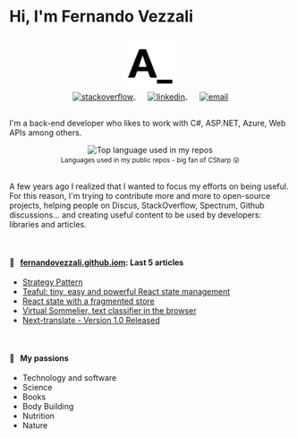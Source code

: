# Hi, I'm Fernando Vezzali

<p align="center">
  <a href="[https://aralroca.com](https://fernandovezzali.github.io)">
    <img width="100" src="https://github.com/aralroca/aralroca.com/raw/master/public/images/logo.svg" alt="logo" />
  </a>
</p>



<p align="center" style="margin: -20px 0 30px">
  <a href="https://stackoverflow.com/users/1086241/fernando-vezzali" target="_blank" style='margin-right:10px'>
    <img align="center" src="https://cdn.jsdelivr.net/npm/simple-icons@3.0.1/icons/stackoverflow.svg" alt="stackoverflow" height="22px" width="22px" />
  </a>
  &nbsp;&nbsp;
  <a href="https://www.linkedin.com/in/fernandovezzali/" target="_blank" style='margin-right:10px'>
    <img align="center" src="https://cdn.jsdelivr.net/npm/simple-icons@3.0.1/icons/linkedin.svg" alt="linkedin" height="22px" width="22px" />
  </a>
  &nbsp;&nbsp;
  <a href="mailto:vezzali@protonmain.com" target="_blank">
    <img align="center" src="https://cdn.jsdelivr.net/npm/simple-icons@3.0.1/icons/protonmail.svg" alt="email" height="22px" width="22px" />
  </a>
</p>

I'm a back-end developer who likes to work with C#, ASP.NET, Azure, Web APIs among others. 

<div align="center">
  <img width="" src="https://github-readme-stats.vercel.app/api/top-langs/?username=fernandovezzali&layout=compact&hide_title=1&card_width=300" alt="Top language used in my repos" />
  <br />
  <small>Languages used in my public repos - big fan of CSharp 😛</small>
  <br />
  <br />
</div>

A few years ago I realized that I wanted to focus my efforts on being useful. For this reason, I'm trying to contribute more and more to open-source projects, helping people on Discus, StackOverflow, Spectrum, Github discussions... and creating useful content to be used by developers: libraries and articles. 

<br />

#### 📖 &nbsp;&nbsp;[fernandovezzali.github.iom](https://fernandovezzali.github.io): Last 5 articles
 
* [Strategy Pattern](https://fernandovezzali.github.io/docs/behavioral-design-patterns/strategy-patterns) 
* [Teaful: tiny, easy and powerful React state management](https://aralroca.com/blog/teaful) 
* [React state with a fragmented store](https://aralroca.com/blog/react-fragmented-store) 
* [Virtual Sommelier, text classifier in the browser](https://aralroca.com/blog/food-pairing-classifier) 
* [Next-translate - Version 1.0 Released](https://aralroca.com/blog/next-translate-1.0)

<br />

#### 🧡 &nbsp;&nbsp;My passions

* Technology and software
* Science 
* Books 
* Body Building
* Nutrition
* Nature

<br />
